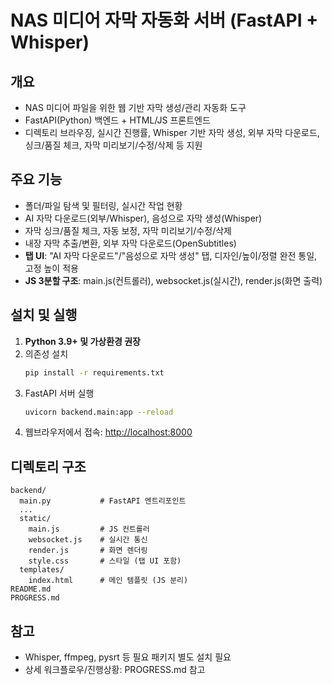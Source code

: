 # NAS 미디어 자막 자동화 서버 (FastAPI + Whisper)

## 개요
- NAS 미디어 파일을 위한 웹 기반 자막 생성/관리 자동화 도구
- FastAPI(Python) 백엔드 + HTML/JS 프론트엔드
- 디렉토리 브라우징, 실시간 진행률, Whisper 기반 자막 생성, 외부 자막 다운로드, 싱크/품질 체크, 자막 미리보기/수정/삭제 등 지원

## 주요 기능
- 폴더/파일 탐색 및 필터링, 실시간 작업 현황
- AI 자막 다운로드(외부/Whisper), 음성으로 자막 생성(Whisper)
- 자막 싱크/품질 체크, 자동 보정, 자막 미리보기/수정/삭제
- 내장 자막 추출/변환, 외부 자막 다운로드(OpenSubtitles)
- **탭 UI**: "AI 자막 다운로드"/"음성으로 자막 생성" 탭, 디자인/높이/정렬 완전 통일, 고정 높이 적용
- **JS 3분할 구조**: main.js(컨트롤러), websocket.js(실시간), render.js(화면 출력)

## 설치 및 실행
1. **Python 3.9+ 및 가상환경 권장**
2. 의존성 설치
   ```bash
   pip install -r requirements.txt
   ```
3. FastAPI 서버 실행
   ```bash
   uvicorn backend.main:app --reload
   ```
4. 웹브라우저에서 접속: [http://localhost:8000](http://localhost:8000)

## 디렉토리 구조
```
backend/
  main.py           # FastAPI 엔트리포인트
  ...
  static/
    main.js         # JS 컨트롤러
    websocket.js    # 실시간 통신
    render.js       # 화면 렌더링
    style.css       # 스타일 (탭 UI 포함)
  templates/
    index.html      # 메인 템플릿 (JS 분리)
README.md
PROGRESS.md
```

## 참고
- Whisper, ffmpeg, pysrt 등 필요 패키지 별도 설치 필요
- 상세 워크플로우/진행상황: PROGRESS.md 참고